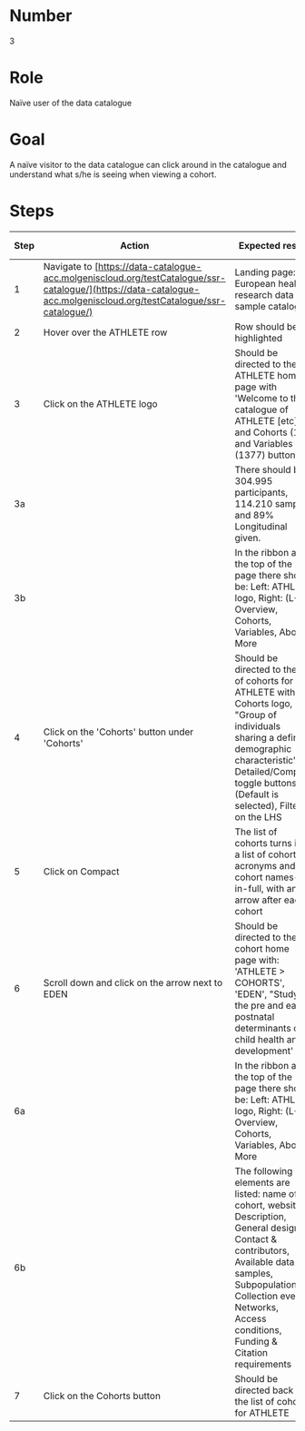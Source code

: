 # Number

3

# Role

Naïve user of the data catalogue

# Goal

A naïve visitor to the data catalogue can click around in the catalogue and understand what s/he is seeing when viewing a cohort.

# Steps

| Step | Action | Expected result | Github bug/issue | Playwright test |
| -----| -------| ----------------| -----------------| ----------------|
| 1 | Navigate to [https://data-catalogue-acc.molgeniscloud.org/testCatalogue/ssr-catalogue/](https://data-catalogue-acc.molgeniscloud.org/testCatalogue/ssr-catalogue/) | Landing page: European health research data and sample catalogue| | |
| 2 | Hover over the ATHLETE row | Row should be highlighted | | |
| 3 | Click on the ATHLETE logo | Should be directed to the ATHLETE home page with 'Welcome to the catalogue of ATHLETE [etc]', and Cohorts (19) and Variables (1377) buttons | | |
| 3a | | There should be 304.995 participants, 114.210 samples and 89% Longitudinal given. | | |
| 3b | | In the ribbon at the top of the page there should be: Left: ATHLETE logo, Right: (L-R) Overview, Cohorts, Variables, About, More | | |
| 4 |  Click on the 'Cohorts' button under 'Cohorts' | Should be directed to the list of cohorts for ATHLETE with: Cohorts logo, "Group of individuals sharing a defining demographic characteristic", Detailed/Compact toggle buttons (Default is selected), Filters on the LHS | | |
| 5 | Click on Compact | The list of cohorts turns into a list of cohort acronyms and cohort names-in-full, with an arrow after each cohort | | |
| 6 | Scroll down and click on the arrow next to EDEN | Should be directed to the cohort home page with: 'ATHLETE > COHORTS', 'EDEN', "Study on the pre and early postnatal determinants of child health and development' | | |
|6a ||In the ribbon at the top of the page there should be: Left: ATHLETE logo, Right: (L-R) Overview, Cohorts, Variables, About, More | | |
| 6b ||The following elements are listed: name of cohort, website, Description, General design, Contact & contributors, Available data & samples, Subpopulations, Collection events, Networks, Access conditions, Funding & Citation requirements | | |
| 7 | Click on the Cohorts button | Should be directed back to the list of cohorts for ATHLETE | | |
